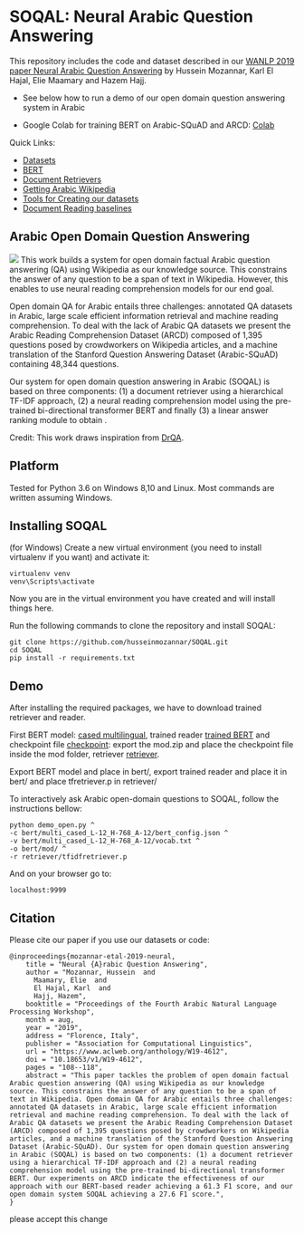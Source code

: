 # SOQAL: Neural Arabic Question Answering
This repository includes the code and dataset described in our [WANLP 2019 paper Neural Arabic Question Answering](https://arxiv.org/abs/1906.05394) by Hussein Mozannar, Karl El Hajal, Elie Maamary and Hazem Hajj.


*  See below how to run a demo of our open domain question answering system in Arabic

*  Google Colab for training BERT on Arabic-SQuAD and ARCD: [Colab](https://colab.research.google.com/drive/19a_jIKpjhQez0KTa_Qwh2BW2nryGXzhb)

Quick Links:
*  [Datasets](data/README.md)
*  [BERT](bert/README.md)
*  [Document Retrievers](retriever/README.md)
*  [Getting Arabic Wikipedia](arwiki/README.md)
*  [Tools for Creating our datasets](dataset_creation/README.md)
*  [Document Reading baselines](baselines_reading/README.md)
## Arabic Open Domain Question Answering
![](system_fig.jpg)
This work builds a system for open domain
factual Arabic question answering (QA) using
Wikipedia as our knowledge source. This
constrains the answer of any question to be a
span of text in Wikipedia. However, this enables to use neural reading comprehension models for our end goal.
 
Open domain QA
for Arabic entails three challenges: annotated
QA datasets in Arabic, large scale efficient information
retrieval and machine reading comprehension.
To deal with the lack of Arabic
QA datasets we present the Arabic Reading
Comprehension Dataset (ARCD) composed of
1,395 questions posed by crowdworkers on
Wikipedia articles, and a machine translation
of the Stanford Question Answering Dataset
(Arabic-SQuAD) containing 48,344 questions.

Our system for open domain
question answering in Arabic (SOQAL)
is based on three components: (1) a document
retriever using a hierarchical TF-IDF approach, (2) a neural reading comprehension
model using the pre-trained bi-directional
transformer BERT and finally (3) a linear answer ranking module to obtain .

Credit: This work draws inspiration from [DrQA](https://github.com/facebookresearch/DrQA). 

## Platform
Tested for Python 3.6 on Windows 8,10 and Linux. Most commands are written assuming Windows.

## Installing SOQAL
(for Windows) Create a new virtual environment (you need to install virtualenv if you want) and activate it:
```shell
virtualenv venv
venv\Scripts\activate
```
Now you are in the virtual environment you have created and will install things here.


Run the following commands to clone the repository and install SOQAL:
```shell
git clone https://github.com/husseinmozannar/SOQAL.git
cd SOQAL
pip install -r requirements.txt
```


## Demo
After installing the required packages, we have to download trained retriever and reader.

First BERT model: [cased multilingual](https://storage.googleapis.com/bert_models/2018_11_23/multi_cased_L-12_H-768_A-12.zip), trained reader [trained BERT](https://storage.googleapis.com/soqal_traind_models/mod.zip) and checkpoint file [checkpoint](https://storage.googleapis.com/soqal_traind_models/checkpoint): export the mod.zip and place the checkpoint file inside the mod folder, retriever [retriever](https://storage.googleapis.com/soqal_traind_models/tfidfretriever.p).

Export BERT model and place in bert/, export trained reader and place it in bert/ and place tfretriever.p in retriever/

To interactively ask Arabic open-domain questions to SOQAL, follow the instructions bellow: 

```shell
python demo_open.py ^
-c bert/multi_cased_L-12_H-768_A-12/bert_config.json ^
-v bert/multi_cased_L-12_H-768_A-12/vocab.txt ^
-o bert/mod/ ^
-r retriever/tfidfretriever.p
```

And on your browser go to:
```
localhost:9999
```
## Citation

Please cite our paper if you use our datasets or code:

```
@inproceedings{mozannar-etal-2019-neural,
    title = "Neural {A}rabic Question Answering",
    author = "Mozannar, Hussein  and
      Maamary, Elie  and
      El Hajal, Karl  and
      Hajj, Hazem",
    booktitle = "Proceedings of the Fourth Arabic Natural Language Processing Workshop",
    month = aug,
    year = "2019",
    address = "Florence, Italy",
    publisher = "Association for Computational Linguistics",
    url = "https://www.aclweb.org/anthology/W19-4612",
    doi = "10.18653/v1/W19-4612",
    pages = "108--118",
    abstract = "This paper tackles the problem of open domain factual Arabic question answering (QA) using Wikipedia as our knowledge source. This constrains the answer of any question to be a span of text in Wikipedia. Open domain QA for Arabic entails three challenges: annotated QA datasets in Arabic, large scale efficient information retrieval and machine reading comprehension. To deal with the lack of Arabic QA datasets we present the Arabic Reading Comprehension Dataset (ARCD) composed of 1,395 questions posed by crowdworkers on Wikipedia articles, and a machine translation of the Stanford Question Answering Dataset (Arabic-SQuAD). Our system for open domain question answering in Arabic (SOQAL) is based on two components: (1) a document retriever using a hierarchical TF-IDF approach and (2) a neural reading comprehension model using the pre-trained bi-directional transformer BERT. Our experiments on ARCD indicate the effectiveness of our approach with our BERT-based reader achieving a 61.3 F1 score, and our open domain system SOQAL achieving a 27.6 F1 score.",
}
```
please accept this change
